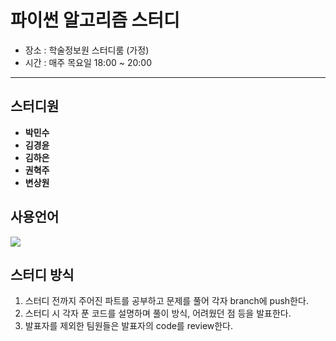 # 파이썬 알고리즘 스터디
  - 장소 : 학술정보원 스터디룸 (가정)
  - 시간 : 매주 목요일 18:00 ~ 20:00
---
## 스터디원 
- **박민수**
- **김경윤**
- **김하은**
- **권혁주**
- **변상원**

## 사용언어
 <img src="https://img.shields.io/badge/Python-3776AB?style=for-the-badge&logo=Python&logoColor=white">


## 스터디 방식 
  1. 스터디 전까지 주어진 파트를 공부하고 문제를 풀어 각자 branch에 push한다.
  2. 스터디 시 각자 푼 코드를 설명하며 풀이 방식, 어려웠던 점 등을 발표한다.
  3. 발표자를 제외한 팀원들은 발표자의 code를 review한다.
